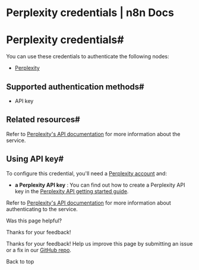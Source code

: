 # Perplexity credentials | n8n Docs

[ ](https://github.com/n8n-io/n8n-docs/edit/main/docs/integrations/builtin/credentials/perplexity.md "Edit this page")

# Perplexity credentials#

You can use these credentials to authenticate the following nodes:

  * [Perplexity](../../app-nodes/n8n-nodes-langchain.perplexity/)

## Supported authentication methods#

  * API key

## Related resources#

Refer to [Perplexity's API documentation](https://docs.perplexity.ai/api-reference/) for more information about the service.

## Using API key#

To configure this credential, you'll need a [Perplexity account](https://www.perplexity.ai/account) and:

  * **a Perplexity API key** : You can find out how to create a Perplexity API key in the [Perplexity API getting started guide](https://docs.perplexity.ai/guides/getting-started).

Refer to [Perplexity's API documentation](https://docs.perplexity.ai/) for more information about authenticating to the service.

Was this page helpful? 

Thanks for your feedback! 

Thanks for your feedback! Help us improve this page by submitting an issue or a fix in our [GitHub repo](https://github.com/n8n-io/n8n-docs). 

Back to top